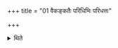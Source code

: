 +++
title = "01 वैकङ्कतैः परिधिभिः परिधत्तः"

+++

<details><summary>थिते</summary>

वैकङ्कतैः परिधिभिः परिधत्तः १
</details>
